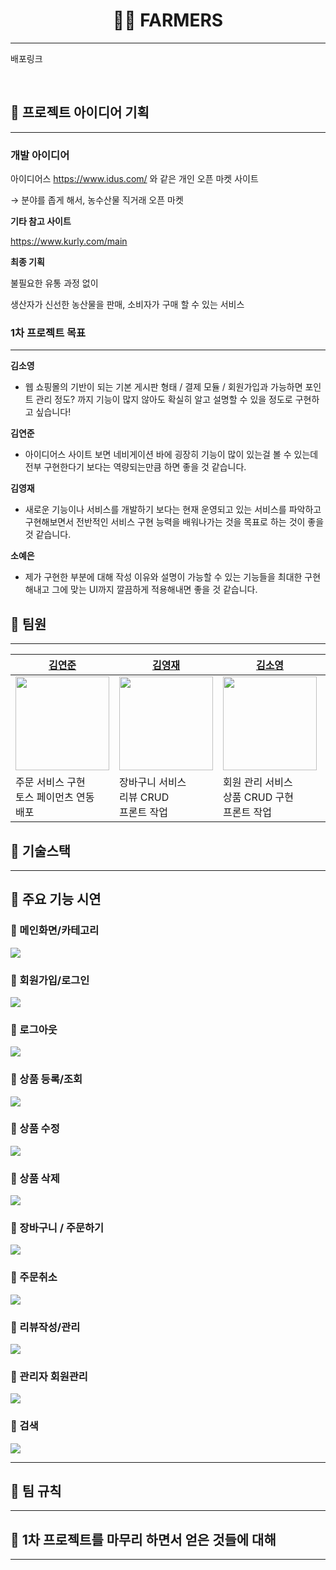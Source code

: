 <h1 align="center"> 🧑‍🌾 FARMERS </h1>

---

배포링크

<br>

## 🥕 프로젝트 아이디어 기획

---

### 개발 아이디어

아이디어스 https://www.idus.com/ 와 같은 개인 오픈 마켓 사이트

→ 분야를 좁게 해서, 농수산물 직거래 오픈 마켓

**기타 참고 사이트**

https://www.kurly.com/main

**최종 기획**

불필요한 유통 과정 없이

생산자가 신선한 농산물을 판매,
소비자가 구매 할 수 있는 서비스

### 1차 프로젝트 목표

---

**김소영**

- 웹 쇼핑몰의 기반이 되는 기본 게시판 형태 / 결제 모듈 / 회원가입과 가능하면 포인트 관리 정도? 까지 기능이 많지 않아도 확실히 알고 설명할 수 있을 정도로 구현하고 싶습니다!

**김연준**

- 아이디어스 사이트 보면 네비게이션 바에 굉장히 기능이 많이 있는걸 볼 수 있는데 전부 구현한다기 보다는 역량되는만큼 하면 좋을 것 같습니다.

**김영재**

- 새로운 기능이나 서비스를 개발하기 보다는 현재 운영되고 있는 서비스를 파악하고 구현해보면서 전반적인 서비스 구현 능력을 배워나가는 것을 목표로 하는 것이 좋을 것 같습니다.

**소예은**

- 제가 구현한 부분에 대해 작성 이유와 설명이 가능할 수 있는 기능들을 최대한 구현해내고 그에 맞는 UI까지 깔끔하게 적용해내면 좋을 것 같습니다.


## 🌽 팀원

---

| [김연준](https://github.com/duswnsxnxn)                                            | [김영재](https://github.com/Kim-youngjae)                                          | [김소영](https://github.com/whale22)                                               | [소예은](https://github.com/sohhhyeeun)                                             |
|---------------------------------------------------------------------------------|---------------------------------------------------------------------------------|---------------------------------------------------------------------------------|----------------------------------------------------------------------------------|
| <img src ="https://avatars.githubusercontent.com/u/65449174?v=4" width="150" /> | <img src ="https://avatars.githubusercontent.com/u/62341313?v=4" width="150" /> | <img src ="https://avatars.githubusercontent.com/u/15629036?v=4" width="150" /> | <img src ="https://avatars.githubusercontent.com/u/109645958?v=4" width="150" /> |
| 주문 서비스 구현<br/>토스 페이먼츠 연동<br/> 배포                                                | 장바구니 서비스<br/>리뷰 CRUD<br/>프론트 작업                                                 | 회원 관리 서비스<br/>상품 CRUD 구현<br/>프론트 작업                                             | 소셜 로그인 구현<br/>카테고리 별 상품 필터링 기능 구현                                                |

## 🍈 기술스택

---



## 🍅 주요 기능 시연
### 🌿 메인화면/카테고리
<img src ="https://user-images.githubusercontent.com/15629036/246033479-0ee5d1f8-8f6d-431e-a282-27ee39fa523c.gif">

### 🌿 회원가입/로그인
<img src="https://user-images.githubusercontent.com/15629036/246042398-c94863eb-83cf-4ef1-9253-0b7666b85a23.gif">

### 🌿 로그아웃
<img src="https://user-images.githubusercontent.com/15629036/246042991-6904a683-974f-4bd0-90a6-b5af8467b0ba.gif">

### 🌿 상품 등록/조회
<img src="https://user-images.githubusercontent.com/15629036/246044123-7e359dcd-1e75-41ef-9d05-f6aef34a3208.gif">

### 🌿 상품 수정
<img src="https://user-images.githubusercontent.com/15629036/246045500-327dc275-63a0-4edd-a74a-aab00eedc13c.gif">

### 🌿 상품 삭제
<img src="https://user-images.githubusercontent.com/15629036/246045512-22d53011-f8a2-478e-a238-7ff1aacc9d7c.gif">

### 🌿 장바구니 / 주문하기
<img src="https://user-images.githubusercontent.com/15629036/246047938-45dbedca-7ed8-46a1-a164-cad9c6457156.gif">

### 🌿 주문취소
<img src="https://user-images.githubusercontent.com/15629036/246048881-372b6db8-33ec-4bb7-a47b-e4d808b7429b.gif">

### 🌿 리뷰작성/관리
<img src="https://user-images.githubusercontent.com/15629036/246049515-5ab76f48-ef8d-4bc7-8e08-a11ed3c6a71b.gif">

### 🌿 관리자 회원관리
<img src="https://user-images.githubusercontent.com/15629036/246051630-d141fb60-72be-4f0f-a0b9-4d4530f0d95f.gif">

### 🌿 검색
<img src="https://user-images.githubusercontent.com/15629036/246050703-61103a38-288a-4628-b9b8-6d600fc4220f.gif">

---



## 🍑 팀 규칙

---



## 🥝 1차 프로젝트를 마무리 하면서 얻은 것들에 대해

---

